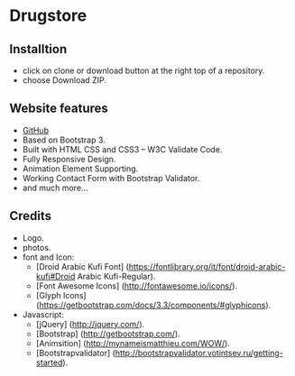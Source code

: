 # Drugstore

## Installtion
* click on clone or download button at the right top of a repository.
* choose Download ZIP.

## Website features
* [GitHub](http://github.com)
* Based on Bootstrap 3.
* Built with HTML CSS and CSS3 – W3C Validate Code.
* Fully Responsive Design.
* Animation Element Supporting.
* Working Contact Form with Bootstrap Validator.
* and much more…

## Credits
* Logo.
* photos.
* font and Icon:
  * [Droid Arabic Kufi Font] (https://fontlibrary.org/it/font/droid-arabic-kufi#Droid Arabic Kufi-Regular).
  * [Font Awesome Icons] (http://fontawesome.io/icons/).
  * [Glyph Icons] (https://getbootstrap.com/docs/3.3/components/#glyphicons).
* Javascript:
  * [jQuery] (http://jquery.com/).
  * [Bootstrap] (http://getbootstrap.com/).
  * [Animsition] (http://mynameismatthieu.com/WOW/). 
  * [Bootstrapvalidator] (http://bootstrapvalidator.votintsev.ru/getting-started).
